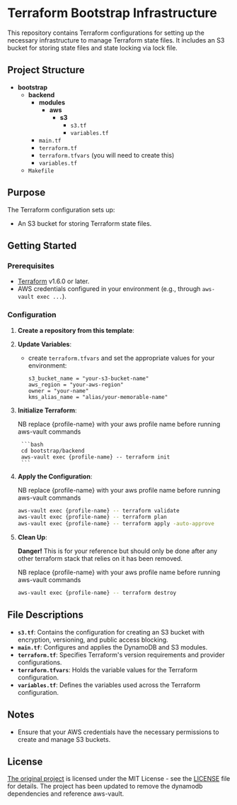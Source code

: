 # Terraform Bootstrap Infrastructure

This repository contains Terraform configurations for setting up the necessary infrastructure to manage Terraform state files. It includes an S3 bucket for storing state files and state locking via lock file.

## Project Structure

- **bootstrap**
  - **backend**
    - **modules**
      - **aws**
        - **s3**
          - `s3.tf`
          - `variables.tf`
    - `main.tf`
    - `terraform.tf`
    - `terraform.tfvars` (you will need to create this)
    - `variables.tf`
  - `Makefile`

## Purpose

The Terraform configuration sets up:
- An S3 bucket for storing Terraform state files.

## Getting Started

### Prerequisites

- [Terraform](https://www.terraform.io/downloads.html) v1.6.0 or later.
- AWS credentials configured in your environment (e.g., through `aws-vault exec ...`).

### Configuration

1. **Create a repository from this template**:

2. **Update Variables**:
    - create `terraform.tfvars` and set the appropriate values for your environment:
      ```hcl
      s3_bucket_name = "your-s3-bucket-name"
      aws_region = "your-aws-region"
      owner = "your-name"
      kms_alias_name = "alias/your-memorable-name"
      ```

3. **Initialize Terraform**:

    NB replace {profile-name} with your aws profile name before running aws-vault commands

        ```bash
        cd bootstrap/backend
        aws-vault exec {profile-name} -- terraform init
        ```

4. **Apply the Configuration**:
   
    NB replace {profile-name} with your aws profile name before running aws-vault commands

      ```bash
      aws-vault exec {profile-name} -- terraform validate
      aws-vault exec {profile-name} -- terraform plan
      aws-vault exec {profile-name} -- terraform apply -auto-approve
      ```

5. **Clean Up**:

    **Danger!**  This is for your reference but should only be done after any other terraform stack that relies on it has been removed.

    NB replace {profile-name} with your aws profile name before running aws-vault commands

      ```bash
      aws-vault exec {profile-name} -- terraform destroy
      ```

## File Descriptions

- **`s3.tf`**: Contains the configuration for creating an S3 bucket with encryption, versioning, and public access blocking.
- **`main.tf`**: Configures and applies the DynamoDB and S3 modules.
- **`terraform.tf`**: Specifies Terraform's version requirements and provider configurations.
- **`terraform.tfvars`**: Holds the variable values for the Terraform configuration.
- **`variables.tf`**: Defines the variables used across the Terraform configuration.

## Notes

- Ensure that your AWS credentials have the necessary permissions to create and manage S3 buckets.

## License

[The original project](https://github.com/Ayobami-00/terraform-bootstrap) is licensed under the MIT License - see the [LICENSE](LICENSE) file for details. The project has been updated to remove the dynamodb dependencies and reference aws-vault.
